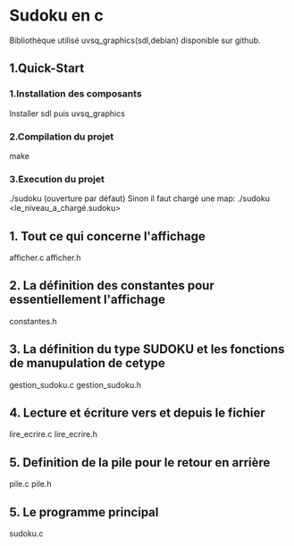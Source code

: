 # Sudoku en c 
Bibliothèque utilisé uvsq_graphics(sdl,debian) disponible sur github.
## 1.Quick-Start
### 1.Installation des composants
Installer sdl puis uvsq_graphics
### 2.Compilation du projet
make
### 3.Execution du projet
./sudoku (ouverture par défaut)
Sinon il faut chargé une map:
./sudoku <le_niveau_a_chargé.sudoku>
## 1. Tout ce qui concerne l'affichage
afficher.c
afficher.h

## 2. La définition des constantes pour essentiellement l'affichage
constantes.h

## 3. La définition du type SUDOKU et les fonctions de manupulation de cetype
gestion_sudoku.c
gestion_sudoku.h

## 4. Lecture et écriture vers et depuis le fichier
lire_ecrire.c
lire_ecrire.h

## 5. Definition de la pile pour le retour en arrière
pile.c
pile.h

## 5. Le programme principal
sudoku.c
